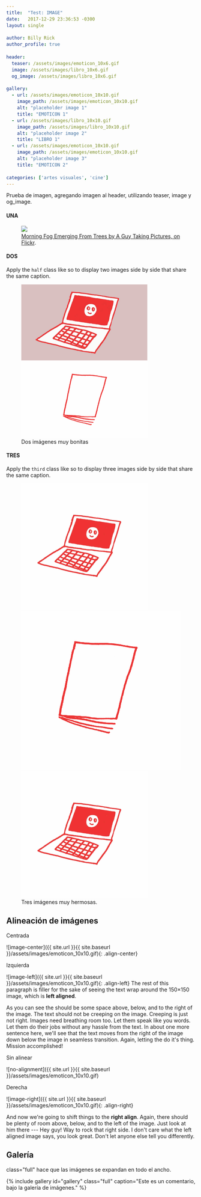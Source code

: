 ```yaml
---
title:  "Test: IMAGE"
date:   2017-12-29 23:36:53 -0300
layout: single

author: Billy Rick
author_profile: true

header:
  teaser: /assets/images/emoticon_10x6.gif
  image: /assets/images/libro_10x6.gif
  og_image: /assets/images/libro_10x6.gif

gallery:
  - url: /assets/images/emoticon_10x10.gif
    image_path: /assets/images/emoticon_10x10.gif
    alt: "placeholder image 1"
    title: "EMOTICON 1"
  - url: /assets/images/libro_10x10.gif
    image_path: /assets/images/libro_10x10.gif
    alt: "placeholder image 2"
    title: "LIBRO 1"
  - url: /assets/images/emoticon_10x10.gif
    image_path: /assets/images/emoticon_10x10.gif
    alt: "placeholder image 3"
    title: "EMOTICON 2"

categories: ['artes visuales', 'cine']
---
```

Prueba de imagen, agregando imagen al header, utilizando teaser, image y og_image.

#### UNA

<figure>
	<a href="http://farm9.staticflickr.com/8426/7758832526_cc8f681e48_b.jpg"><img src="http://farm9.staticflickr.com/8426/7758832526_cc8f681e48_c.jpg"></a>
	<figcaption><a href="http://www.flickr.com/photos/80901381@N04/7758832526/" title="Morning Fog Emerging From Trees by A Guy Taking Pictures, on Flickr">Morning Fog Emerging From Trees by A Guy Taking Pictures, on Flickr</a>.</figcaption>
</figure>

#### DOS

Apply the `half` class like so to display two images side by side that share the same caption.

<figure class="half">
	<a href="/assets/images/emoticon_10x6.gif"><img src="/assets/images/emoticon_10x6.gif"></a>
	<a href="/assets/images/libro_10x6.gif"><img src="/assets/images/libro_10x6.gif"></a>
	<figcaption>Dos imágenes muy bonitas</figcaption>
</figure>

#### TRES

Apply the `third` class like so to display three images side by side that share the same caption.

<figure class="third">
	<img src="/assets/images/emoticon_10x10.gif">
	<img src="/assets/images/libro_10x10.gif">
	<img src="/assets/images/emoticon_10x10.gif">
	<figcaption>Tres imágenes muy hermosas.</figcaption>
</figure>

## Alineación de imágenes

Centrada

![image-center]({{ site.url }}{{ site.baseurl }}/assets/images/emoticon_10x10.gif){: .align-center}

Izquierda

![image-left]({{ site.url }}{{ site.baseurl }}/assets/images/emoticon_10x10.gif){: .align-left} The rest of this paragraph is filler for the sake of seeing the text wrap around the 150×150 image, which is **left aligned**.

As you can see the should be some space above, below, and to the right of the image. The text should not be creeping on the image. Creeping is just not right. Images need breathing room too. Let them speak like you words. Let them do their jobs without any hassle from the text. In about one more sentence here, we'll see that the text moves from the right of the image down below the image in seamless transition. Again, letting the do it's thing. Mission accomplished!

Sin alinear

![no-alignment]({{ site.url }}{{ site.baseurl }}/assets/images/emoticon_10x10.gif)

Derecha

![image-right]({{ site.url }}{{ site.baseurl }}/assets/images/emoticon_10x10.gif){: .align-right}

And now we're going to shift things to the **right align**. Again, there should be plenty of room above, below, and to the left of the image. Just look at him there --- Hey guy! Way to rock that right side. I don't care what the left aligned image says, you look great. Don't let anyone else tell you differently.

## Galería
class="full" hace que las imágenes se expandan en todo el ancho.

{% include gallery id="gallery" class="full" caption="Este es un comentario, bajo la galería de imágenes." %}
